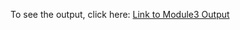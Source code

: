 To see the output, click here:
[Link to Module3 Output](https://intiisher.github.io/Crsra-Asnmnts/)
